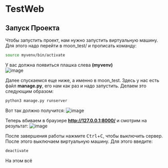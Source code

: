 # TestWeb

## Запуск Проекта
Чтобы запустить проект, нам нужно запустить виртуальную машину.  
Для этого надо перейти в moon_test/ и прописать команду:
``` bash
source myvenv/bin/activate
```
У вас должна появиться плашка слева **(myvenv)**  
![image](https://user-images.githubusercontent.com/81534024/115144668-8db4cc80-a056-11eb-8cec-7a0180a8d5e4.png)
 
 
 Далее спускаемся еще ниже, а именно в moon_test. 
 Здесь у нас есть файл **manage.py**, его нам как раз и надо запустить.
 Делаем это следующим образом:
 ``` bash
python3 manage.py runserver
```
Вот так должно получится:
![image](https://user-images.githubusercontent.com/81534024/115144754-17649a00-a057-11eb-99eb-9b8233be68f5.png)


Теперь вбиваем в браузере **http://127.0.0.1:8000/** и смотрим на результат:
![image](https://user-images.githubusercontent.com/81534024/115144858-9659d280-a057-11eb-8722-386ef2f34b1b.png)


После завершения работы нажмите <kbd>Ctrl</kbd>+<kbd>C</kbd>, чтобы выключить сервер.  
После этого выключаем виртуальную машину. Для этого введите:
``` bash
deactivate
```

На этом всё
